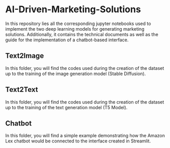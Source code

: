 # AI-Driven-Marketing-Solutions
In this repository lies all the corresponding jupyter notebooks used to implement the two deep learning models for generating marketing solutions. Additionally, it contains the technical documents as well as the guide for the implementation of a chatbot-based interface.

## Text2Image
In this folder, you will find the codes used during the creation of the dataset up to the training of the image generation model (Stable Diffusion).

## Text2Text
In this folder, you will find the codes used during the creation of the dataset up to the training of the text generation model (T5 Model).

## Chatbot
In this folder, you will find a simple example demonstrating how the Amazon Lex chatbot would be connected to the interface created in Streamlit.
